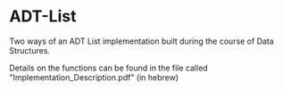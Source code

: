 # ADT-List

Two ways of an ADT List implementation built during the course of Data Structures.

Details on the functions can be found in the file called "Implementation_Description.pdf" (in hebrew)
